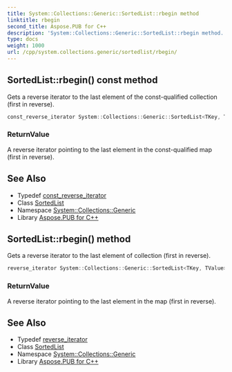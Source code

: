 ```yaml
---
title: System::Collections::Generic::SortedList::rbegin method
linktitle: rbegin
second_title: Aspose.PUB for C++
description: 'System::Collections::Generic::SortedList::rbegin method. Gets a reverse iterator to the last element of the const-qualified collection (first in reverse) in C++.'
type: docs
weight: 1000
url: /cpp/system.collections.generic/sortedlist/rbegin/
---
```

## SortedList::rbegin() const method


Gets a reverse iterator to the last element of the const-qualified collection (first in reverse).

```cpp
const_reverse_iterator System::Collections::Generic::SortedList<TKey, TValue>::rbegin() const noexcept
```


### ReturnValue

A reverse iterator pointing to the last element in the const-qualified map (first in reverse).

## See Also

* Typedef [const_reverse_iterator](../const_reverse_iterator/)
* Class [SortedList](../)
* Namespace [System::Collections::Generic](../../)
* Library [Aspose.PUB for C++](../../../)
## SortedList::rbegin() method


Gets a reverse iterator to the last element of collection (first in reverse).

```cpp
reverse_iterator System::Collections::Generic::SortedList<TKey, TValue>::rbegin() noexcept
```


### ReturnValue

A reverse iterator pointing to the last element in the map (first in reverse).

## See Also

* Typedef [reverse_iterator](../reverse_iterator/)
* Class [SortedList](../)
* Namespace [System::Collections::Generic](../../)
* Library [Aspose.PUB for C++](../../../)

